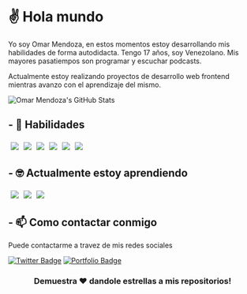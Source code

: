 # ✌ Hola mundo

Yo soy Omar Mendoza, en estos momentos estoy desarrollando mis habilidades de forma autodidacta. Tengo 17 años, soy Venezolano. Mis mayores pasatiempos son programar y escuchar podcasts.

Actualmente estoy realizando proyectos de desarrollo web frontend mientras avanzo con el aprendizaje del mismo.

![Omar Mendoza's GitHub Stats](https://github-readme-stats.vercel.app/api?username=mendoza000&show_icons=true)

## - 🧠 Habilidades

<img src="http://img.shields.io/badge/-javascript-black?style=for-the-badge&logo=javascript" style="margin:5px" /><img src="https://img.shields.io/badge/-webpack-black?style=for-the-badge&logo=webpack" style="margin:5px" /><img src="https://img.shields.io/badge/-css-black?style=for-the-badge&logo=css3" style="margin:5px" /><img src="https://img.shields.io/badge/-html-black?style=for-the-badge&logo=html5" style="margin:5px" /><img src="https://img.shields.io/badge/-git-black?style=for-the-badge&logo=git" style="margin:5px" /><img src="https://img.shields.io/badge/-terminal-black?style=for-the-badge&logo=console" style="margin:5px" />



## - 🤓 Actualmente estoy aprendiendo

<img src="https://img.shields.io/badge/-reactjs-black?style=for-the-badge&logo=react" style="margin:5px" /><img src="https://img.shields.io/badge/-python-black?style=for-the-badge&logo=python" style="margin:5px" /><img src="https://img.shields.io/badge/-nodejs-black?style=for-the-badge&logo=nodedotjs" style="margin:5px" />


## - 📫 Como contactar conmigo

Puede contactarme a travez de mis redes sociales

[![Twitter Badge](https://img.shields.io/badge/-nodejs-black?style=for-the-badge&logo=twitter)](https://twitter.com/mendoza000x)
[![Portfolio Badge](http://img.shields.io/badge/Revisa_mi_portafilo-orange?style=for-the-badge&logo=google-chrome&logoColor=white)](https://mendoza000.github.io/portafolio)

<div align="center">

### Demuestra ❤️ dandole estrellas a mis repositorios!

</div>

